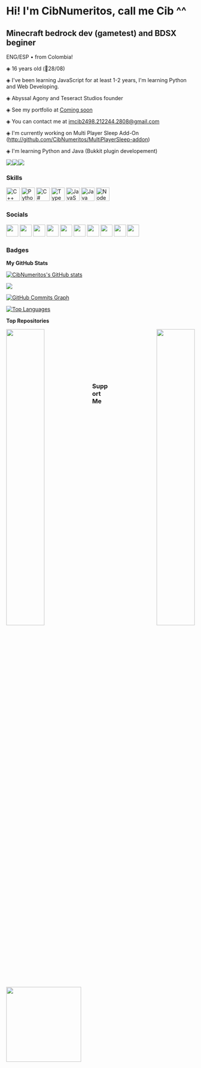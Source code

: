 Hi! I'm CibNumeritos, call me Cib ^^
=============================

Minecraft bedrock dev (gametest) and BDSX beginer 
------------------------------------------------------------------

ENG/ESP • from Colombia!

◈ 16 years old (🎂28/08)

◈ I've been learning JavaScript for at least 1-2 years, I'm learning Python and Web Developing. 

◈ Abyssal Agony and Teseract Studios founder


◈ See my portfolio at [Coming soon](http://Soonxddd.xxx)

◈ You can contact me at [imcib2498.212244.2808@gmail.com](mailto:imcib2498.212244.2808@gmail.com)

◈ I'm currently working on Multi Player Sleep Add-On (http://github.com/CibNumeritos/MultiPlayerSleep-addon)

◈ I'm learning Python and Java (Bukkit plugin developement)


<a href="https://www.twitter.com/CibNumeritos" target="_blank" rel="noreferrer"><img
src="https://img.shields.io/twitter/follow/CibNumeritos?logo=twitter&style=for-the-badge&color=0891b2&labelColor=1c1917"
/></a><a href="https://www.github.com/CibNumeritos" target="_blank" rel="noreferrer"><img
src="https://img.shields.io/github/followers/CibNumeritos?logo=github&style=for-the-badge&color=0891b2&labelColor=1c1917" /></a><a href="https://www.twitch.tv/CibNumeritos" target="_blank" rel="noreferrer"><img
src="https://img.shields.io/twitch/status/CibNumeritos?logo=twitchsx&style=for-the-badge&color=0891b2&labelColor=1c1917&label=TWITCH+STATUS" /></a>

### Skills

<p align="left">
<a href="https://docs.microsoft.com/en-us/cpp/?view=msvc-170" target="_blank" rel="noreferrer"><img src="https://raw.githubusercontent.com/danielcranney/readme-generator/main/public/icons/skills/cplusplus-colored.svg" width="36" height="36" alt="C++" /></a>
<a href="https://www.python.org/" target="_blank" rel="noreferrer"><img src="https://raw.githubusercontent.com/danielcranney/readme-generator/main/public/icons/skills/python-colored.svg" width="36" height="36" alt="Python" /></a>
<a href="https://docs.microsoft.com/en-us/dotnet/csharp/" target="_blank" rel="noreferrer"><img src="https://raw.githubusercontent.com/danielcranney/readme-generator/main/public/icons/skills/csharp-colored.svg" width="36" height="36" alt="C#" /></a>
<a href="https://www.typescriptlang.org/" target="_blank" rel="noreferrer"><img src="https://raw.githubusercontent.com/danielcranney/readme-generator/main/public/icons/skills/typescript-colored.svg" width="36" height="36" alt="TypeScript" /></a>
<a href="https://developer.mozilla.org/en-US/docs/Web/JavaScript" target="_blank" rel="noreferrer"><img src="https://raw.githubusercontent.com/danielcranney/readme-generator/main/public/icons/skills/javascript-colored.svg" width="36" height="36" alt="JavaScript" /></a>
<a href="https://www.oracle.com/java/" target="_blank" rel="noreferrer"><img src="https://raw.githubusercontent.com/danielcranney/readme-generator/main/public/icons/skills/java-colored.svg" width="36" height="36" alt="Java" /></a>
<a href="https://nodejs.org/en/" target="_blank" rel="noreferrer"><img src="https://raw.githubusercontent.com/danielcranney/readme-generator/main/public/icons/skills/nodejs-colored.svg" width="36" height="36" alt="NodeJS" /></a>
</p>


### Socials

<p align="left"> <a href="https://www.codepen.io/CibNumeritos" target="_blank" rel="noreferrer"><img src="https://raw.githubusercontent.com/danielcranney/readme-generator/main/public/icons/socials/codepen.svg" width="32" height="32" /></a> <a href="https://www.dev.to/CibNumeritos" target="_blank" rel="noreferrer"><img src="https://raw.githubusercontent.com/danielcranney/readme-generator/main/public/icons/socials/devdotto.svg" width="32" height="32" /></a> <a href="https://discord.com/users/CibNumeritos#2498" target="_blank" rel="noreferrer"><img src="https://raw.githubusercontent.com/danielcranney/readme-generator/main/public/icons/socials/discord.svg" width="32" height="32" /></a> <a href="https://www.github.com/CibNumeritos" target="_blank" rel="noreferrer"><img src="https://raw.githubusercontent.com/danielcranney/readme-generator/main/public/icons/socials/github.svg" width="32" height="32" /></a> <a href="http://www.instagram.com/CibNumeritos" target="_blank" rel="noreferrer"><img src="https://raw.githubusercontent.com/danielcranney/readme-generator/main/public/icons/socials/instagram.svg" width="32" height="32" /></a> <a href="https://www.linkedin.com/in/CibNumeritos" target="_blank" rel="noreferrer"><img src="https://raw.githubusercontent.com/danielcranney/readme-generator/main/public/icons/socials/linkedin.svg" width="32" height="32" /></a> <a href="https://www.stackoverflow.com/users/CibNumeritos" target="_blank" rel="noreferrer"><img src="https://raw.githubusercontent.com/danielcranney/readme-generator/main/public/icons/socials/stackoverflow.svg" width="32" height="32" /></a> <a href="https://www.twitter.com/CibNumeritos" target="_blank" rel="noreferrer"><img src="https://raw.githubusercontent.com/danielcranney/readme-generator/main/public/icons/socials/twitter.svg" width="32" height="32" /></a> <a href="https://www.youtube.com/c/CibNumeritos" target="_blank" rel="noreferrer"><img src="https://raw.githubusercontent.com/danielcranney/readme-generator/main/public/icons/socials/youtube.svg" width="32" height="32" /></a> <a href="https://www.twitch.tv/CibNumeritos" target="_blank" rel="noreferrer"><img src="https://raw.githubusercontent.com/danielcranney/readme-generator/main/public/icons/socials/twitch.svg" width="32" height="32" /></a></p>

### Badges

<b>My GitHub Stats</b>

<a href="http://www.github.com/CibNumeritos"><img src="https://github-readme-stats.vercel.app/api?username=CibNumeritos&show_icons=true&hide=&count_private=true&title_color=0891b2&text_color=ffffff&icon_color=0891b2&bg_color=1c1917&hide_border=true&show_icons=true" alt="CibNumeritos's GitHub stats" /></a>

<a href="http://www.github.com/CibNumeritos"><img src="https://github-readme-streak-stats.herokuapp.com/?user=CibNumeritos&stroke=ffffff&background=1c1917&ring=0891b2&fire=0891b2&currStreakNum=ffffff&currStreakLabel=0891b2&sideNums=ffffff&sideLabels=ffffff&dates=ffffff&hide_border=true" /></a>

<a href="http://www.github.com/CibNumeritos"><img src="https://activity-graph.herokuapp.com/graph?username=CibNumeritos&bg_color=1c1917&color=ffffff&line=0891b2&point=ffffff&area_color=1c1917&area=true&hide_border=true&custom_title=GitHub%20Commits%20Graph" alt="GitHub Commits Graph" /></a>

<a href="https://github.com/CibNumeritos" align="left"><img src="https://github-readme-stats.vercel.app/api/top-langs/?username=CibNumeritos&langs_count=10&title_color=0891b2&text_color=ffffff&icon_color=0891b2&bg_color=1c1917&hide_border=true&locale=en&custom_title=Top%20%Languages" alt="Top Languages" /></a>

<b>Top Repositories</b>

<div width="100%" align="center"><a href="https://github.com/CibNumeritos/Ultimate-OnePlayerSleep" align="left"><img align="left" width="45%" src="https://github-readme-stats.vercel.app/api/pin/?username=CibNumeritos&repo=Ultimate-OnePlayerSleep&title_color=0891b2&text_color=ffffff&icon_color=0891b2&bg_color=1c1917&hide_border=true&locale=en" /></a><a href="https://github.com/CibNumeritos/Homes-addon" align="right"><img align="right" width="45%" src="https://github-readme-stats.vercel.app/api/pin/?username=CibNumeritos&repo=Enhaced-Homes-addon&title_color=0891b2&text_color=ffffff&icon_color=0891b2&bg_color=1c1917&hide_border=true&locale=en" /></a></div><br /><br /><br /><br /><br /><br /><br />

### Support Me

<a href="https://www.buymeacoffee.com/CibNumeritos"><img src="https://cdn.buymeacoffee.com/buttons/v2/default-yellow.png" width="200" /></a>

